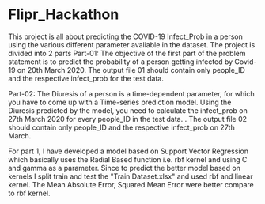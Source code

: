 # Flipr_Hackathon

This project is all about predicting the COVID-19 Infect_Prob in a person using the various different parameter avaliable in the dataset.
The project is divided into 2 parts
Part-01: 
The objective of the first part of the problem statement is to predict the probability of a person getting infected by Covid-19 on 20th March 2020. The output file 01 should contain only people_ID and the respective infect_prob for the test data.

Part-02:
The Diuresis of a person is a time-dependent parameter, for which you have to come up with a Time-series prediction model. Using the Diuresis predicted by the model, you need to calculate the infect_prob on 27th March 2020 for every people_ID in the test data. . The output file 02 should contain only people_ID and the respective infect_prob on 27th March. 

For part 1, I have developed a model based on Support Vector Regression which basically uses the Radial Based function i.e. rbf kernel
and using C and gamma as a parameter. Since to predict the better model based on kernels I split train and test the "Train Dataset.xlsx"
and used rbf and linear kernel.
The Mean Absolute Error, Squared Mean Error were better compare to rbf kernel.
